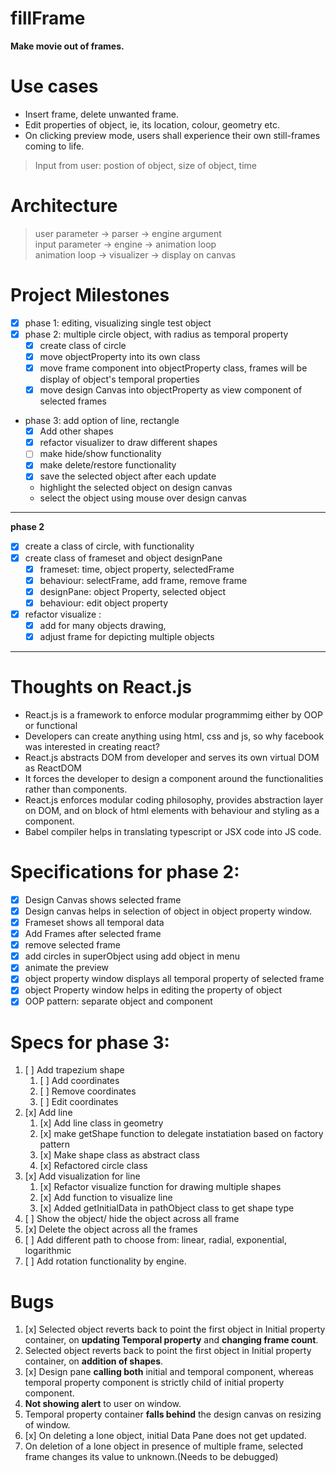 # fillFrame

**Make movie out of frames.**



# Use cases

- Insert frame, delete unwanted frame.
- Edit properties of object, ie, its location, colour, geometry etc.
- On clicking preview mode, users shall experience their own still-frames coming to life.


> Input from user:
postion of object, size of object, time



# Architecture

> user parameter ->   parser ->  engine argument <br>
input parameter ->  engine -> animation loop <br>
animation loop -> visualizer ->  display on canvas



# Project Milestones

- [x] phase 1: editing, visualizing single test object
- [x] phase 2: multiple circle object, with radius as temporal property
    - [x] create class of circle
    - [x] move objectProperty into its own class
    - [x] move frame component into objectProperty class, frames will be display of object's temporal properties
    - [x] move design Canvas into objectProperty as view component of selected frames
- phase 3: add option of line, rectangle
  - [x] Add other shapes
  - [x] refactor visualizer to draw different shapes
  - [ ] make hide/show functionality
  - [x] make delete/restore functionality
  - [x] save the selected object after each update
  - highlight the selected object on design canvas
  - select the object using mouse over design canvas


---
**phase 2**
- [x] create a class of circle, with functionality
- [x] create class of frameset and object designPane
  - [x] frameset: time, object property, selectedFrame
  - [x] behaviour: selectFrame, add frame, remove frame 
  - [x] designPane: object Property, selected object
  - [x] behaviour: edit object property
- [x] refactor visualize : 
  - [x] add for many objects drawing, 
  - [x] adjust frame for depicting multiple objects
---

# Thoughts on React.js
- React.js is a framework to enforce modular programmimg either by OOP or functional
- Developers can create anything using html, css and js, so why facebook was interested in creating react?
- React.js abstracts DOM from developer and serves its own virtual DOM as ReactDOM
- It forces the developer to design a component around the functionalities rather than components.
- React.js enforces modular coding philosophy, provides abstraction layer on DOM, and on block of html elements with behaviour and styling as a component.
- Babel compiler helps in translating typescript or JSX code into JS code.



<!-- ## Problems
  -->

# Specifications for phase 2:
- [x] Design Canvas shows selected frame
- [x] Design canvas helps in selection of object in object property window.
- [x] Frameset shows all temporal data
- [x] Add Frames after selected frame
- [x] remove selected frame
- [x] add circles in superObject using add object in menu
- [x] animate the preview
- [x] object property window displays all temporal property of selected frame
- [x] object Property window helps in editing the property of object
- [x] OOP pattern: separate object and component

# Specs for phase 3:
1. [ ] Add trapezium shape
     1. [ ] Add coordinates
     2. [ ] Remove coordinates
     3. [ ] Edit coordinates
2. [x] Add line
     1. [x] Add line class in geometry
     2. [x] make getShape function to delegate instatiation based on factory pattern
     3. [x] Make shape class as abstract class
     4. [x] Refactored circle class
3. [x] Add visualization for line
   1. [x] Refactor visualize function for drawing multiple shapes
   2. [x] Add function to visualize line
   3. [x] Added getInitialData in pathObject class to get shape type
4. [ ] Show the object/ hide the object across all frame
5. [x] Delete the object across all the frames
6. [ ] Add different path to choose from: linear, radial, exponential, logarithmic
7. [ ] Add rotation functionality by engine.



# Bugs
1. [x] Selected object reverts back to point the first object in Initial property container, on **updating Temporal property** and **changing frame count**.
2. Selected object reverts back to point the first object in Initial property container, on **addition of shapes**.
3. [x] Design pane **calling both** initial and temporal component, whereas temporal property component is strictly child of initial property component.
4. **Not showing alert** to user on window.
5. Temporal property container **falls behind** the design canvas on resizing of window.
6. [x] On deleting a lone object, initial Data Pane does not get updated.
7. On deletion of a lone object in presence of multiple frame, selected frame changes its value to unknown.(Needs to be debugged)